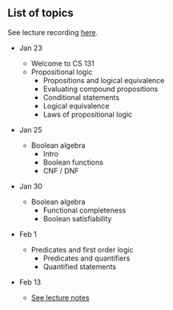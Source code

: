 ## List of topics

See lecture recording [here](https://echo360.org/section/016f06ae-c6c5-4d85-9833-143f7eef6981/home).

* Jan 23
    * Welcome to CS 131
    * Propositional logic
        * Propositions and logical equivalence
        * Evaluating compound propositions
        * Conditional statements
        * Logical equivalence
        * Laws of propositional logic

* Jan 25
    * Boolean algebra
        * Intro
        * Boolean functions
        * CNF / DNF

 
* Jan 30
    * Boolean algebra
        * Functional completeness
        * Boolean satisfiability

* Feb 1
    * Predicates and first order logic
        * Predicates and quantifiers
        * Quantified statements

* Feb 13
	* [See lecture notes](./lecture-notes/02-13-proof.pdf)